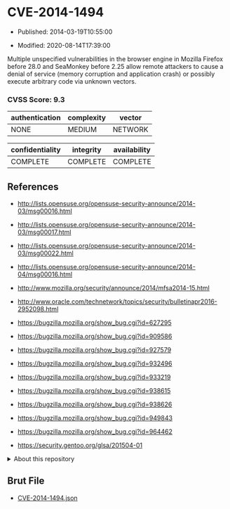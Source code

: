 # CVE-2014-1494

- Published: 2014-03-19T10:55:00

- Modified: 2020-08-14T17:39:00

Multiple unspecified vulnerabilities in the browser engine in Mozilla Firefox before 28.0 and SeaMonkey before 2.25 allow remote attackers to cause a denial of service (memory corruption and application crash) or possibly execute arbitrary code via unknown vectors.

### CVSS Score: **9.3**

| authentication | complexity | vector |
| --- | --- | --- |
| NONE | MEDIUM | NETWORK |

| confidentiality | integrity | availability |
| --- | --- | --- |
| COMPLETE | COMPLETE | COMPLETE |

## References

* http://lists.opensuse.org/opensuse-security-announce/2014-03/msg00016.html

* http://lists.opensuse.org/opensuse-security-announce/2014-03/msg00017.html

* http://lists.opensuse.org/opensuse-security-announce/2014-03/msg00022.html

* http://lists.opensuse.org/opensuse-security-announce/2014-04/msg00016.html

* http://www.mozilla.org/security/announce/2014/mfsa2014-15.html

* http://www.oracle.com/technetwork/topics/security/bulletinapr2016-2952098.html

* https://bugzilla.mozilla.org/show_bug.cgi?id=627295

* https://bugzilla.mozilla.org/show_bug.cgi?id=909586

* https://bugzilla.mozilla.org/show_bug.cgi?id=927579

* https://bugzilla.mozilla.org/show_bug.cgi?id=932496

* https://bugzilla.mozilla.org/show_bug.cgi?id=933219

* https://bugzilla.mozilla.org/show_bug.cgi?id=938615

* https://bugzilla.mozilla.org/show_bug.cgi?id=938626

* https://bugzilla.mozilla.org/show_bug.cgi?id=949843

* https://bugzilla.mozilla.org/show_bug.cgi?id=964462

* https://security.gentoo.org/glsa/201504-01

<details>
<summary>About this repository</summary> 

  This repository is part of the project [Live Hack CVE](https://github.com/Live-Hack-CVE). Main website can be found [www.live-hack.org](https://www.live-hack.org) 
  
  Made by [Sn0wAlice](https://github.com/Sn0wAlice) for the people that care about security and need to have a feed of the latest CVEs. Hope you enjoy it, don't forget to star the repo and follow me on [Twitter](https://twitter.com/Sn0wAlice) and [Github](https://github.com/Sn0wAlice). And that is my [personnal website](https://www.alice-snow.me/)

  - [Home Page](https://github.com/Live-Hack-CVE)
  - [Framework](https://github.com/Live-Hack-CVE/cve-framework)
  - [CVE database](https://github.com/Live-Hack-CVE/full_database)
  - [Changelog](https://github.com/Live-Hack-CVE/Changelog)
</details>

## Brut File

* [CVE-2014-1494.json](https://raw.githubusercontent.com/Live-Hack-CVE/full_database/main/cves/2014/CVE-2014-1494.json)

